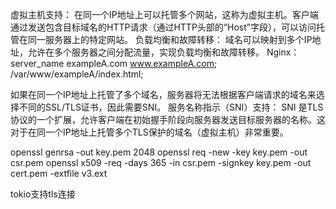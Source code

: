 虚拟主机支持： 在同一个IP地址上可以托管多个网站，这称为虚拟主机。客户端通过发送包含目标域名的HTTP请求（通过HTTP头部的“Host”字段），可以访问托管在同一服务器上的特定网站。
负载均衡和故障转移： 域名可以映射到多个IP地址，允许在多个服务器之间分配流量，实现负载均衡和故障转移。
Nginx：server_name exampleA.com www.exampleA.com; /var/www/exampleA/index.html;

如果在同一个IP地址上托管了多个域名，服务器将无法根据客户端请求的域名来选择不同的SSL/TLS证书，因此需要SNI。
服务名称指示（SNI）支持： SNI 是TLS协议的一个扩展，允许客户端在初始握手阶段向服务器发送目标服务器的名称。这对于在同一个IP地址上托管多个TLS保护的域名（虚拟主机）非常重要。




openssl genrsa -out key.pem 2048
openssl req -new -key key.pem -out csr.pem
openssl x509 -req -days 365 -in csr.pem -signkey key.pem -out cert.pem -extfile v3.ext




 <!-- cargo run --bin testTLSServer localhost:8002 -c /home/rustTLS/cert.pem  -k /home/rustTLS/key.pem -->


tokio支持tls连接
